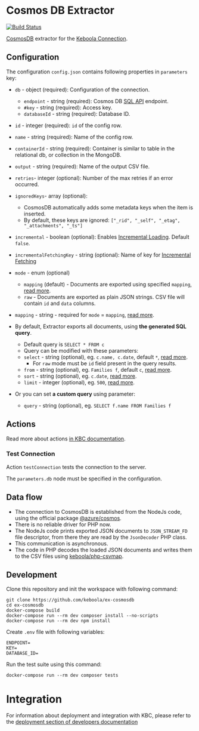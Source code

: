 # Cosmos DB Extractor

[![Build Status](https://travis-ci.com/keboola/ex-cosmosdb.svg?branch=master)](https://travis-ci.com/keboola/my-component)

[CosmosDB](https://azure.microsoft.com/en-us/free/cosmos-db) extractor for the [Keboola Connection](https://www.keboola.com).

## Configuration

The configuration `config.json` contains following properties in `parameters` key: 
- `db` - object (required): Configuration of the connection.
    - `endpoint` - string (required): Cosmos DB [SQL API](https://docs.microsoft.com/en-us/azure/cosmos-db/sql-query-getting-started) endpoint.
    - `#key` - string (required): Access key.
    - `databaseId` - string (required): Database ID.
- `id` - integer (required): `id` of the config row.
- `name` - string (required): Name of the config row.
- `containerId` - string (required): Container is similar to table in the relational db, or collection in the MongoDB.
- `output` - string (required): Name of the output CSV file.
- `retries`- integer (optional): Number of the max retries if an error occurred.
- `ignoredKeys`- array (optional): 
    - CosmosDB automatically adds some metadata keys when the item is inserted.
    - By default, these keys are ignored: `["_rid", "_self", "_etag", "_attachments", "_ts"]`
- `incremental` - boolean (optional): Enables [Incremental Loading](https://help.keboola.com/storage/tables/#incremental-loading). Default `false`.
- `incrementalFetchingKey` - string (optional): Name of key for [Incremental Fetching](https://help.keboola.com/components/extractors/database/#incremental-fetching)
- `mode` - enum (optional)
    - `mapping` (default) - Documents are exported using specified `mapping`, [read more](https://github.com/keboola/php-csvmap).
    - `raw` - Documents are exported as plain JSON strings. CSV file will contain `id` and `data` columns.
- `mapping` - string - required for `mode` = `mapping`, [read more](https://github.com/keboola/php-csvmap).



- By default, Extractor exports all documents, using **the generated SQL query**.
    - Default query is `SELECT * FROM c`     
    - Query can be modified with these parameters:
    - `select` - string (optional), eg. `c.name, c.date`, default `*`, [read more](https://docs.microsoft.com/en-us/azure/cosmos-db/sql-query-select).
       - For `raw` mode must be `id` field present in the query results.
    - `from` - string (optional), eg. `Families f`, default `c`, [read more](https://docs.microsoft.com/en-us/azure/cosmos-db/sql-query-from).
    - `sort` - string (optional), eg. `c.date`, [read more](https://docs.microsoft.com/en-us/azure/cosmos-db/sql-query-order-by).
    - `limit` - integer (optional), eg. `500`, [read more](https://docs.microsoft.com/en-us/azure/cosmos-db/sql-query-offset-limit).

    
    
- Or you can set **a custom query** using parameter:
    - `query` - string (optional), eg. `SELECT f.name FROM Families f`


## Actions

Read more about actions [in KBC documentation](https://developers.keboola.com/extend/common-interface/actions/).

### Test Connection

Action `testConnection` tests the connection to the server.

The `parameters.db` node must be specified in the configuration.

## Data flow

- The connection to CosmosDB is established from the NodeJs code, using the official package [@azure/cosmos](https://www.npmjs.com/package/@azure/cosmos).
- There is no reliable driver for PHP now.
- The NodeJs code prints exported JSON documents to `JSON_STREAM_FD` file descriptor, from there they are read by the `JsonDecoder` PHP class.
- This communication is asynchronous.
- The code in PHP decodes the loaded JSON documents and writes them to the CSV files using [keboola/php-csvmap](https://github.com/keboola/php-csvmap).

## Development
 
Clone this repository and init the workspace with following command:

```
git clone https://github.com/keboola/ex-cosmosdb
cd ex-cosmosdb
docker-compose build
docker-compose run --rm dev composer install --no-scripts
docker-compose run --rm dev npm install
```

Create `.env` file with following variables:
```env
ENDPOINT=
KEY=
DATABASE_ID=
```


Run the test suite using this command:

```
docker-compose run --rm dev composer tests
```
 
# Integration

For information about deployment and integration with KBC, please refer to the [deployment section of developers documentation](https://developers.keboola.com/extend/component/deployment/) 
